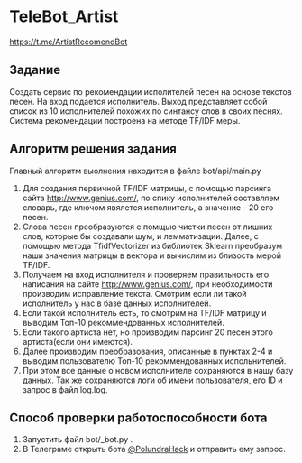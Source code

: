 # TeleBot_Artist
https://t.me/ArtistRecomendBot
## Задание
Создать сервис по рекомендации исполителей песен на основе текстов песен. На вход подается исполнитель. Выход представляет собой список из 10 исполнителей похожих по синтансу слов в своих песнях.
Система рекомендации построена на методе TF/IDF меры.

## Алгоритм решения задания
Главный алгоритм выолнения находится в файле bot/api/main.py
1. Для создания первичной TF/IDF матрицы, с помощью парсинга сайта http://www.genius.com/, по спику исполнителей составляем словарь, где ключом явялется исполнитель, а значение - 20 его песен.
2. Слова песен преобразуются с помщью чистки песен от лишних слов, которые бы создавали шум, и лемматизации. Далее, с помощью метода TfidfVectorizer из библиотек Sklearn преобразум наши значения матрицы в вектора и вычислим из близость мерой TF/IDF.
3. Получаем на вход исполнителя и проверяем правильность его написания на сайте http://www.genius.com/, при необходимости производим исправление текста. Смотрим если ли такой исполнитель у нас в базе данных исполнителей.
4. Если такой исполнитель есть, то смотрим на TF/IDF матрицу и выводим Топ-10 рекоммендованных исполнителей.
5. Если такого артиста нет, но производим парсинг 20 песен этого артиста(если они имеются).
6. Далее производим преобразования, описанные в пунктах 2-4 и выводим пользователю Топ-10 рекоммендованных испольнителей.
7. При этом все данные о новом исполнителе сохраняются в нашу базу данных. Так же сохраняются логи об имени пользователя, его ID и запрос в файл log.log. 

## Способ проверки работоспособности бота
1. Запустить файл bot/_bot.py .
2. В Телеграме открыть бота [@PolundraHack](https://t.me/ArtistRecomendBot) и отправить ему запрос.
